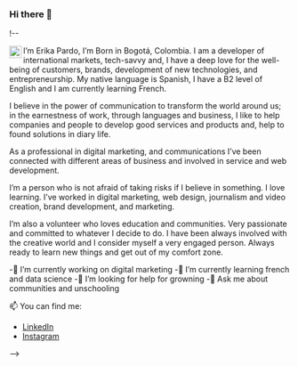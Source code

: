 ### Hi there 👋


!--

</a>
<a href="https://www.linkedin.com/in/parderik/">
  <img align="left" alt="Erika's LinkedIN" width="22px" src="https://raw.githubusercontent.com/peterthehan/peterthehan/master/assets/linkedin.svg" />
</a>

I’m Erika Pardo, I’m Born in Bogotá, Colombia. I am a developer of international markets, tech-savvy and, I have a deep love for the well-being of customers, brands, development of new technologies, and entrepreneurship. My native language is Spanish, I have a B2 level of English and I am currently learning French.

I believe in the power of communication to transform the world around us; in the earnestness of work, through languages and business, I like to help companies and people to develop good services and products and, help to found solutions in diary life.

As a professional in digital marketing, and communications I’ve been connected with different areas of business and involved in service and web development.

I’m a person who is not afraid of taking risks if I believe in something. I love learning. I’ve worked in digital marketing, web design, journalism and video creation, brand development, and marketing.

I’m also a volunteer who loves education and communities. Very passionate and committed to whatever I decide to do. I have been always involved with the creative world and I consider myself a very engaged person. Always ready to learn new things and get out of my comfort zone.

</a>

-🔭 I’m currently working on digital marketing
-🌱 I’m currently learning french and data science
-🤔 I’m looking for help for growning
-💬 Ask me about communities and unschooling

</a> 

📫 You can find me:
-  [LinkedIn](https://www.linkedin.com/in/parderik/)
-  [Instagram](https://www.instagram.com/conerikapardo/)



-->
